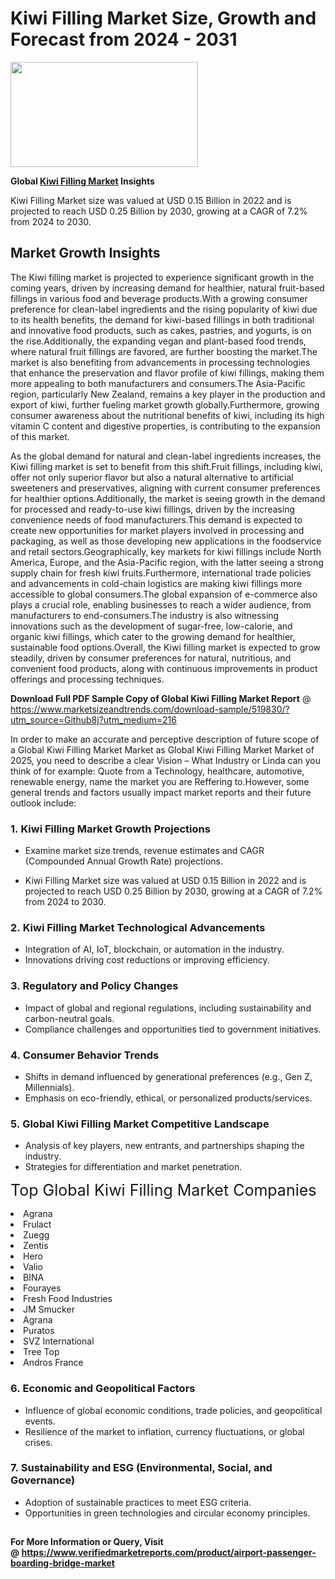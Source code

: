 <H1>Kiwi Filling Market Size, Growth and Forecast from 2024 - 2031</H1><img class="aligncenter size-medium wp-image-584254" src="https://thirdeyenews.in/wp-content/uploads/2024/09/Global-Market-Research-300x168.jpeg" alt="" width="300" height="168" /><p><strong>Global&nbsp;<a href="https://www.marketsizeandtrends.com/download-sample/519830/?utm_source=Github8j?utm_medium=216">Kiwi Filling Market</a> Insights</strong></p><p>Kiwi Filling Market size was valued at USD 0.15 Billion in 2022 and is projected to reach USD 0.25 Billion by 2030, growing at a CAGR of 7.2% from 2024 to 2030.</p><p><h2>Market Growth Insights</h2> <p>The Kiwi filling market is projected to experience significant growth in the coming years, driven by increasing demand for healthier, natural fruit-based fillings in various food and beverage products.With a growing consumer preference for clean-label ingredients and the rising popularity of kiwi due to its health benefits, the demand for kiwi-based fillings in both traditional and innovative food products, such as cakes, pastries, and yogurts, is on the rise.Additionally, the expanding vegan and plant-based food trends, where natural fruit fillings are favored, are further boosting the market.The market is also benefiting from advancements in processing technologies that enhance the preservation and flavor profile of kiwi fillings, making them more appealing to both manufacturers and consumers.The Asia-Pacific region, particularly New Zealand, remains a key player in the production and export of kiwi, further fueling market growth globally.Furthermore, growing consumer awareness about the nutritional benefits of kiwi, including its high vitamin C content and digestive properties, is contributing to the expansion of this market.</p> <p>As the global demand for natural and clean-label ingredients increases, the Kiwi filling market is set to benefit from this shift.Fruit fillings, including kiwi, offer not only superior flavor but also a natural alternative to artificial sweeteners and preservatives, aligning with current consumer preferences for healthier options.Additionally, the market is seeing growth in the demand for processed and ready-to-use kiwi fillings, driven by the increasing convenience needs of food manufacturers.This demand is expected to create new opportunities for market players involved in processing and packaging, as well as those developing new applications in the foodservice and retail sectors.Geographically, key markets for kiwi fillings include North America, Europe, and the Asia-Pacific region, with the latter seeing a strong supply chain for fresh kiwi fruits.Furthermore, international trade policies and advancements in cold-chain logistics are making kiwi fillings more accessible to global consumers.The global expansion of e-commerce also plays a crucial role, enabling businesses to reach a wider audience, from manufacturers to end-consumers.The industry is also witnessing innovations such as the development of sugar-free, low-calorie, and organic kiwi fillings, which cater to the growing demand for healthier, sustainable food options.Overall, the Kiwi filling market is expected to grow steadily, driven by consumer preferences for natural, nutritious, and convenient food products, along with continuous improvements in product offerings and processing techniques.</p> <p><span class=""><strong>Download Full PDF Sample Copy of Global Kiwi Filling Market Report</strong> @ <a href="https://www.marketsizeandtrends.com/download-sample/519830/?utm_source=Github8j?utm_medium=216" target="_blank">https://www.marketsizeandtrends.com/download-sample/519830/?utm_source=Github8j?utm_medium=216</a></span></p><p>In order to make an accurate and perceptive description of future scope of a Global&nbsp;Kiwi Filling Market Market as Global&nbsp;Kiwi Filling Market Market of 2025, you need to describe a clear Vision &ndash; What Industry or Linda can you think of for example: Quote from a Technology, healthcare, automotive, renewable energy, name the market you are Reffering to.However, some general trends and factors usually impact market reports and their future outlook include:</p><h3>1.&nbsp;<strong>Kiwi Filling Market Growth Projections</strong></h3><ul><li>Examine market size trends, revenue estimates and CAGR (Compounded Annual Growth Rate) projections.</li><li><p>Kiwi Filling Market size was valued at USD 0.15 Billion in 2022 and is projected to reach USD 0.25 Billion by 2030, growing at a CAGR of 7.2% from 2024 to 2030.</p></li></ul><h3>2.&nbsp;<strong>Kiwi Filling Market Technological Advancements</strong></h3><ul><li>Integration of AI, IoT, blockchain, or automation in the industry.</li><li>Innovations driving cost reductions or improving efficiency.</li></ul><h3>3.&nbsp;<strong>Regulatory and Policy Changes</strong></h3><ul><li>Impact of global and regional regulations, including sustainability and carbon-neutral goals.</li><li>Compliance challenges and opportunities tied to government initiatives.</li></ul><h3>4.&nbsp;<strong>Consumer Behavior Trends</strong></h3><ul><li>Shifts in demand influenced by generational preferences (e.g., Gen Z, Millennials).</li><li>Emphasis on eco-friendly, ethical, or personalized products/services.</li></ul><h3>5.&nbsp;<strong>Global Kiwi Filling Market Competitive Landscape</strong></h3><ul><li>Analysis of key players, new entrants, and partnerships shaping the industry.</li><li>Strategies for differentiation and market penetration.</li></ul><p data-pm-slice="1 1 []"><span style="color: inherit; font-family: inherit; font-size: 25px;">Top Global Kiwi Filling Market Companies</span></p><div class="" data-test-id=""><p><li>Agrana</li><li> Frulact</li><li> Zuegg</li><li> Zentis</li><li> Hero</li><li> Valio</li><li> BINA</li><li> Fourayes</li><li> Fresh Food Industries</li><li> JM Smucker</li><li> Agrana</li><li> Puratos</li><li> SVZ International</li><li> Tree Top</li><li> Andros France</li></p></div><h3>6.&nbsp;<strong>Economic and Geopolitical Factors</strong></h3><ul><li>Influence of global economic conditions, trade policies, and geopolitical events.</li><li>Resilience of the market to inflation, currency fluctuations, or global crises.</li></ul><h3>7.&nbsp;<strong>Sustainability and ESG (Environmental, Social, and Governance)</strong></h3><ul><li>Adoption of sustainable practices to meet ESG criteria.</li><li>Opportunities in green technologies and circular economy principles.</li></ul><h2><strong style="font-size: 14px;">For More Information or Query, Visit @&nbsp;</strong><a style="background-color: #ffffff; font-size: 14px;" href="https://www.marketsizeandtrends.com/report/kiwi-filling-market/" target="_blank">https://www.verifiedmarketreports.com/product/airport-passenger-boarding-bridge-market</a></h2>